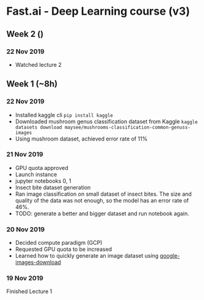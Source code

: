 # Fast.ai - Deep Learning course (v3)

## Week 2 ()

### 22 Nov 2019

- Watched lecture 2

## Week 1 (~8h)

### 22 Nov 2019

- Installed kaggle cli `pip install kaggle`
- Downloaded mushroom genus classification dataset from Kaggle `kaggle datasets download maysee/mushrooms-classification-common-genuss-images`
- Using mushroom dataset, achieved error rate of 11%

### 21 Nov 2019

- GPU quota approved
- Launch instance
- jupyter notebooks 0, 1
- Insect bite dataset generation
- Ran image classification on small dataset of insect bites. The size and quality of the data was not enough, so the model has an error rate of 46%.
- TODO: generate a better and bigger dataset and run notebook again.

### 20 Nov 2019

- Decided compute paradigm (GCP)
- Requested GPU quota to be increased
- Learned how to quickly generate an image dataset using [google-images-download](https://github.com/hardikvasa/google-images-download)

### 19 Nov 2019

Finished Lecture 1


